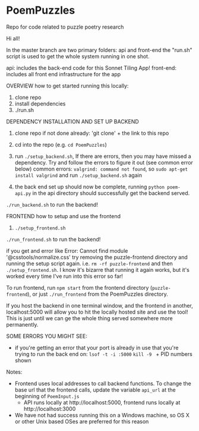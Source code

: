 # PoemPuzzles
Repo for code related to puzzle poetry research

Hi all!

In the master branch are two primary folders: api and front-end
the "run.sh" script is used to get the whole system running in one shot.

api: includes the back-end code for this Sonnet Tiling App!
front-end: includes all front end infrastructure for the app

OVERVIEW
how to get started running this locally:
1) clone repo 
2) install dependencies 
4) ./run.sh

DEPENDENCY INSTALLATION AND SET UP
BACKEND
  1) clone repo if not done already: 'git clone' + the link to this repo 
  2) cd into the repo (e.g. `cd PoemPuzzles`)
  3) run `./setup_backend.sh`, If there are errors, then you may have missed a dependency. Try and follow the errors to figure it out (see common error below) 
  common errors: `valgrind: command not found`, so `sudo apt-get install valgrind` and run `./setup_backend.sh` again
  
  4) the back end set up should now be complete, running `python poem-api.py` in the api directory should successfully get the backend served. 

`./run_backend.sh` to run the backend!

FRONTEND
how to setup and use the frontend
  1) `./setup_frontend.sh`
  
`./run_frontend.sh` to run the backend!

if you get and error like Error: Cannot find module '@csstools/normalize.css' try removing the puzzle-frontend directory and running the setup script again. i.e. `rm -rf puzzle-frontend` and then `./setup_frontend.sh`. I know it's bizarre that running it again works, but it's worked every time I've run into this error so far!

To run frontend, run `npm start` from the frontend directory (`puzzle-frontend`), or just `./run_frontend` from the PoemPuzzles directory.

If you host the backend in one terminal window, and the frontend in another, localhost:5000 will allow you to hit the locally hosted site and use the tool! This is just until we can ge the whole thing served somewhere more permanently. 

SOME ERRORS YOU MIGHT SEE:
- if you're getting an error that your port is already in use that you're trying to run the back end on:
  `lsof -t -i :5000`
  `kill -9 ` + PID numbers shown 
 

Notes:
- Frontend uses local addresses to call backend functions. To change the base url that the frontend calls, update the variable `api_url` at the beginning of `PoemInput.js`
  - API runs locally at http://localhost:5000, frontend runs locally at http://localhost:3000
- We have not had success running this on a Windows machine, so OS X or other Unix based OSes are preferred for this reason
